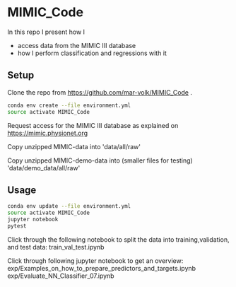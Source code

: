 # MIMIC_Code
In this repo I present how I
- access data from the MIMIC III database
- how I perform classification and regressions with it

## Setup

Clone the repo from 
https://github.com/mar-volk/MIMIC_Code .


```sh
conda env create --file environment.yml
source activate MIMIC_Code
```

Request access for the MIMIC III database as explained on
https://mimic.physionet.org

Copy unzipped MIMIC-data into
'data/all/raw'

Copy unzipped MIMIC-demo-data into (smaller files for testing)
'data/demo_data/all/raw'


## Usage

```sh
conda env update --file environment.yml
source activate MIMIC_Code
jupyter notebook
pytest
```
Click through the following notebook to split the data into training,validation, and test data:
train_val_test.ipynb

Click through following jupyter notebook to get an overview:
exp/Examples_on_how_to_prepare_predictors_and_targets.ipynb
exp/Evaluate_NN_Classifier_07.ipynb


